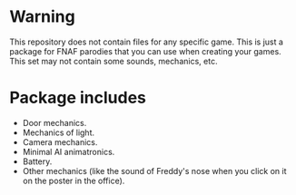 # Warning
This repository does not contain files for any specific game. This is just a package for FNAF parodies that you can use when creating your games. This set may not contain some sounds, mechanics, etc.

# Package includes
- Door mechanics.
- Mechanics of light.
- Camera mechanics.
- Minimal AI animatronics.
- Battery.
- Other mechanics (like the sound of Freddy's nose when you click on it on the poster in the office).
